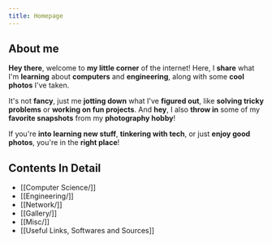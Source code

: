 ```yaml
---
title: Homepage
---
```


## About me

**Hey there**, welcome to **my little corner** of the internet! Here, I **share** what I'm **learning** about **computers** and **engineering**, along with some **cool photos** I've taken.

It's not **fancy**, just me **jotting down** what I've **figured out**, like **solving tricky problems** or **working on fun projects**. And **hey**, I also **throw in** some of my **favorite snapshots** from my **photography hobby**!

If you're **into learning new stuff**, **tinkering with tech**, or just **enjoy good photos**, you're in the **right place**!

## Contents In Detail

- [[Computer Science/]]
- [[Engineering/]]
- [[Network/]]
- [[Gallery/]]
- [[Misc/]]
- [[Useful Links, Softwares and Sources]]
